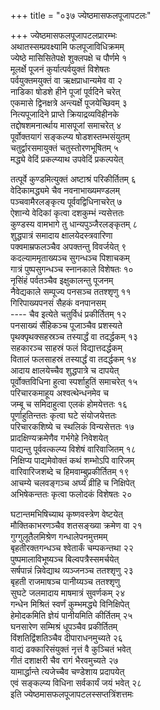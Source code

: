 +++
title = "०३७ ज्येष्ठमासफलपूजापटलः"

+++
ज्येष्ठमासफलपूजापटलप्रारम्भः    
अथातस्सम्प्रवक्ष्यामि फलपूजाविधिक्रमम्  
ज्येष्ठे मासिसितेपक्षे शुक्लपक्षे च पौर्णमे १  
मूलर्क्षे पूजनं कुर्यात्पर्वयुक्तं विशेषतः  
पर्वयुक्तमयुक्तं वा ऋक्षप्राधान्यमेव वा २  
नाडिका षोडशे हीने पूजां पूर्वदिने चरेत्  
एकमासे द्विनक्षत्रे अन्त्यर्क्षे पूजयेच्छिवम् ३  
नित्यपूजादिने प्राप्ते क्रियाद्रव्यविहीनके  
तद्दोषशमनार्त्थाय मासपूजां समाचरेत् ४  
पूर्वोक्तयागं सङ्कल्प्य षोडशस्तम्भसंयुतम्  
चतुर्द्वारसमायुक्तं चतुस्तोरणभूषितम् ५  
मद्ध्ये वेदिं प्रकल्प्याथ उपवेदिं प्रकल्पयेत्  

तत्पूर्वे कुण्डमित्युक्तं अष्टाश्रं परिकीर्तितम् ६  
वेदिकामद्ध्यमे चैव नवनाभाख्यमण्डलम्  
पञ्चवामैरलङ्कृत्य पूर्ववद्विधिनाचरेत् ७  
ऐशान्ये वेदिकां कृत्वा दशकुम्भं न्यसेत्ततः  
कुण्डस्य वामभागे तु धान्यपुञ्जैरलङ्कृतम् ८  
शुद्धपात्रं समादाय क्षालयेदस्त्रवारिणा  
पक्वमाम्रफलञ्चैव अपक्तन्तु विवर्जयेत् ९  
कदल्याममृताख्यञ्च सुगन्धञ्च पिशाचकम्  
गात्रं पुष्पसुगन्धञ्च स्नानकाले विशेषतः १०  
नृसिंहं पर्वतञ्चैव इक्षुकालन्तु पूजनम्  
नैवेद्यकाले सम्पूज्य पनसञ्च ततश्शृणु ११  
गिरिपाख्यपनसं सैहकं वनपानसम्  
---- चैव इत्येते चतुर्विधं प्रकीर्तितम् १२  
पनसाख्यं सैंहिकञ्च पूजाञ्चैव प्रशस्यते  
पृथक्पृथक्सहस्रञ्च तस्यार्द्धं वा तदर्द्धकम् १३  
सहकारञ्च साहस्रं फलं विद्यात्तदर्द्धकम्  
वितालं फलसाहस्रं तस्यार्द्धं वा तदर्द्धकम् १४  
आदाय क्षालयेच्चैव शुद्धपात्रे च दापयेत्  
पूर्वोक्तविधिना हुत्वा स्पर्शाहुतिं समाचरेत् १५  
परिचारकमाहूय अश्वत्थेन्धनमेव च  
जम्बू च समिदाहुत्वा एलकं होमयेत्ततः १६  
पूर्णाहुतिन्ततः कृत्वा घटे संयोजयेत्ततः  
परिचारकशिष्ये च स्थलिकं विन्यसेत्ततः १७  
प्रादक्षिण्यक्रमेणैव गर्भगेहे निवेशयेत्  
पाद्यन्तु पूर्ववत्कल्प्य विशेषं वारिवाजितम् १८  
निक्षिप्य पाद्यमेवोक्तं कथं शम्भोऽपि वारिजम्  
वारिवारिजशब्दे च हिमवाम्बुप्रकीर्तितम् १९  
आचम्ये चलवङ्गञ्च अर्घ्यं व्रीहि च निक्षिपेत्  
अभिषेकन्ततः कृत्वा फलोदकं विशेषतः २०  

घटान्तमभिषिच्याथ कृष्णवस्त्रेण वेष्टयेत्  
मौक्तिकाभरणञ्चैव शतसङ्ख्या क्रमेण वा २१  
गुग्गुलूतैलमिश्रेण गन्धालेपनमुत्तमम्  
बृहतीरक्तगन्धञ्च श्वेतार्कं चम्पकन्तथा २२  
पुष्पमालाविभूष्यञ्च बिल्वपत्रैस्समर्चयेत्  
सर्षपान्नं न्निवेद्याथ व्यञ्जनञ्च ततश्शृणु २३  
बृहती राजमाषञ्च पानीय्यञ्च ततश्शृणु  
सुघटे जलमादाय माषमात्रं सुवर्णकम् २४  
गन्धेन मिश्रितं स्वर्णं कुम्भमद्ध्ये विनिक्षिपेत्  
हेमोदकमिति ज्ञेयं पानीयमिति कीर्तितम् २५  
घनसारेण सम्मिश्रं धूपञ्चैव प्रकीर्तितम्  
विंशतिद्विंशतिञ्चैव दीपाराधनमुच्यते २६  
वाद्यं ढक्कारिसंयुक्तं नृत्तं वै कुञ्चितं भवेत्  
गीतं दशाक्षरी चैव रागं भैरवमुच्यते २७  
यामार्द्धान्ते त्यजेच्चैव चण्डेशाय प्रदापयेत्  
एवं सङ्कल्प्य विधिना सर्वकार्यं जयं भवेत् २८  
इति ज्येष्ठमासफलपूजापटलस्सप्तत्रिंशत्तमः  
